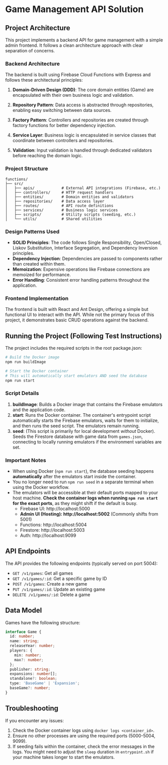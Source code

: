 # Game Management API Solution

## Project Architecture

This project implements a backend API for game management with a simple admin frontend. It follows a clean architecture approach with clear separation of concerns.

### Backend Architecture

The backend is built using Firebase Cloud Functions with Express and follows these architectural principles:

1. **Domain-Driven Design (DDD)**: The core domain entities (Game) are encapsulated with their own business logic and validation.

2. **Repository Pattern**: Data access is abstracted through repositories, enabling easy switching between data sources.

3. **Factory Pattern**: Controllers and repositories are created through factory functions for better dependency injection.

4. **Service Layer**: Business logic is encapsulated in service classes that coordinate between controllers and repositories.

5. **Validation**: Input validation is handled through dedicated validators before reaching the domain logic.

### Project Structure

```
functions/
├── src/
│   ├── apis/            # External API integrations (Firebase, etc.)
│   ├── controllers/     # HTTP request handlers
│   ├── entities/        # Domain entities and validators
│   ├── repositories/    # Data access layer
│   ├── routes/          # API route definitions
│   ├── services/        # Business logic services
│   ├── scripts/         # Utility scripts (seeding, etc.)
│   └── utils/           # Shared utilities
```

### Design Patterns Used

- **SOLID Principles**: The code follows Single Responsibility, Open/Closed, Liskov Substitution, Interface Segregation, and Dependency Inversion principles.
- **Dependency Injection**: Dependencies are passed to components rather than created within them.
- **Memoization**: Expensive operations like Firebase connections are memoized for performance.
- **Error Handling**: Consistent error handling patterns throughout the application.

### Frontend Implementation

The frontend is built with React and Ant Design, offering a simple but functional UI to interact with the API. While not the primary focus of this project, it demonstrates basic CRUD operations against the backend.

## Running the Project (Following Test Instructions)

The project includes the required scripts in the root package.json:

```bash
# Build the Docker image
npm run buildImage

# Start the Docker container
# This will automatically start emulators AND seed the database
npm run start
```

### Script Details

1.  **buildImage**: Builds a Docker image that contains the Firebase emulators and the application code.
2.  **start**: Runs the Docker container. The container's entrypoint script automatically starts the Firebase emulators, waits for them to initialize, and then runs the seed script. The emulators remain running.
3.  **seed**: (This script is primarily for local development *without* Docker). Seeds the Firestore database with game data from `games.json`, connecting to locally running emulators if the environment variables are set.

### Important Notes

-   When using Docker (`npm run start`), the database seeding happens **automatically** after the emulators start inside the container.
-   You no longer need to run `npm run seed` in a separate terminal when using the Docker workflow.
-   The emulators will be accessible at their default ports mapped to your host machine. **Check the container logs when running `npm run start` for the exact ports**, as they might shift if the default is busy.
    -   Firebase UI: http://localhost:5000
    -   **Admin UI (Hosting): http://localhost:5002** (Commonly shifts from 5001)
    -   Functions: http://localhost:5004
    -   Firestore: http://localhost:5003
    -   Auth: http://localhost:9099

## API Endpoints

The API provides the following endpoints (typically served on port 5004):

- `GET /v1/games`: Get all games
- `GET /v1/games/:id`: Get a specific game by ID
- `POST /v1/games`: Create a new game
- `PUT /v1/games/:id`: Update an existing game
- `DELETE /v1/games/:id`: Delete a game

## Data Model

Games have the following structure:
```typescript
interface Game {
  id: number;
  name: string;
  releaseYear: number;
  players: {
    min: number;
    max?: number;
  };
  publisher: string;
  expansions: number[];
  standalone?: boolean;
  type: 'BaseGame' | 'Expansion';
  baseGame?: number;
}
```

## Troubleshooting

If you encounter any issues:

1.  Check the Docker container logs using `docker logs <container_id>`.
2.  Ensure no other processes are using the required ports (5000-5004, 9099).
3.  If seeding fails within the container, check the error messages in the logs. You might need to adjust the `sleep` duration in `entrypoint.sh` if your machine takes longer to start the emulators.